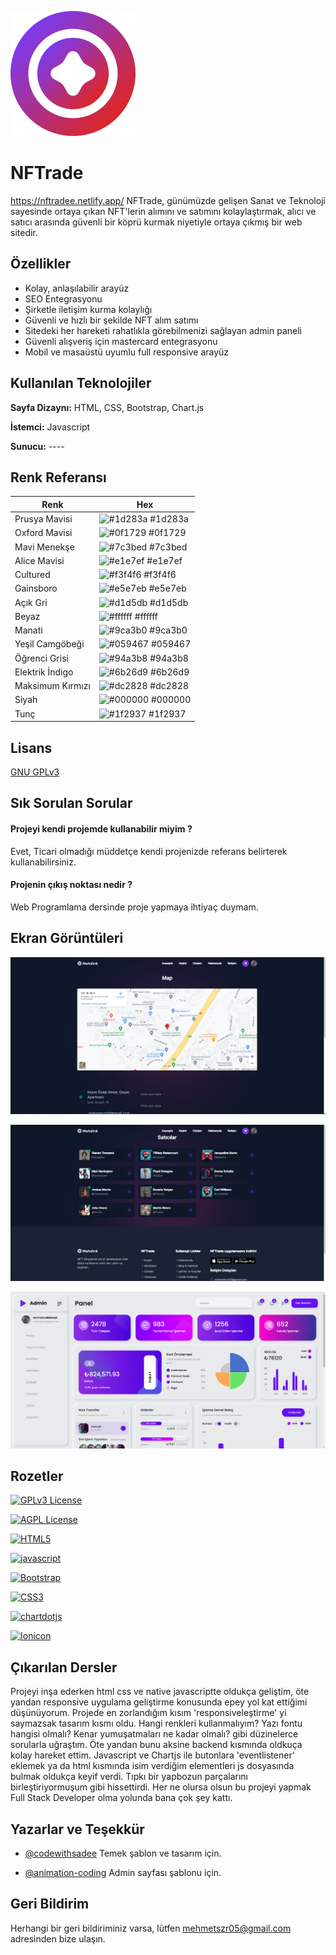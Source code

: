 
![Logo](https://raw.githubusercontent.com/KeyBoarT/NFTrade/c9dd571e572acf52a433eb2e93da36d71c54d422/assets/logo-big.svg)

    
# NFTrade
https://nftradee.netlify.app/
NFTrade, günümüzde gelişen Sanat ve Teknoloji sayesinde ortaya çıkan NFT'lerin alımını ve satımını kolaylaştırmak, alıcı ve satıcı arasında güvenli bir köprü kurmak niyetiyle ortaya çıkmış bir web sitedir.

## Özellikler

- Kolay, anlaşılabilir arayüz
- SEO Entegrasyonu
- Şirketle iletişim kurma kolaylığı
- Güvenli ve hızlı bir şekilde NFT alım satımı
- Sitedeki her hareketi rahatlıkla görebilmenizi sağlayan admin paneli
- Güvenli alışveriş için mastercard entegrasyonu
- Mobil ve masaüstü uyumlu full responsive arayüz

  
## Kullanılan Teknolojiler

**Sayfa Dizaynı:** HTML, CSS, Bootstrap, Chart.js

**İstemci:** Javascript

**Sunucu:** ----
## Renk Referansı

| Renk             | Hex                                                                |
| ----------------- | ------------------------------------------------------------------ |
| Prusya Mavisi | ![#1d283a](https://via.placeholder.com/10/1d283a?text=+) #1d283a |
| Oxford Mavisi | ![#0f1729](https://via.placeholder.com/10/0f1729?text=+) #0f1729 |
| Mavi Menekşe | ![#7c3bed](https://via.placeholder.com/10/7c3bed?text=+)  #7c3bed |
| Alice Mavisi | ![#e1e7ef](https://via.placeholder.com/10/e1e7ef?text=+) #e1e7ef | 
| Cultured | ![#f3f4f6](https://via.placeholder.com/10/f3f4f6?text=+) #f3f4f6 | 
| Gainsboro | ![#e5e7eb](https://via.placeholder.com/10/e5e7eb?text=+) 	#e5e7eb | 
| Açık Gri | ![#d1d5db](https://via.placeholder.com/10/d1d5db?text=+) #d1d5db | 
| Beyaz | ![#ffffff](https://via.placeholder.com/10/ffffff?text=+) 	#ffffff | 
| Manati | ![#9ca3b0](https://via.placeholder.com/10/9ca3b0?text=+) #9ca3b0 | 
| Yeşil Camgöbeği | ![#059467](https://via.placeholder.com/10/059467?text=+) #059467 | 
| Öğrenci Grisi | ![#94a3b8](https://via.placeholder.com/10/94a3b8?text=+) #94a3b8 | 
| Elektrik İndigo | ![#6b26d9](https://via.placeholder.com/10/6b26d9?text=+) #6b26d9 | 
| Maksimum Kırmızı | ![#dc2828](https://via.placeholder.com/10/dc2828?text=+) #dc2828 | 
| Siyah | ![#000000](https://via.placeholder.com/10/000000?text=+) #000000| 
| Tunç | ![#1f2937](https://via.placeholder.com/10/1f2937?text=+) #1f2937| 

## Lisans

[GNU GPLv3](https://choosealicense.com/licenses/gpl-3.0/)

  
## Sık Sorulan Sorular

#### Projeyi kendi projemde kullanabilir miyim ?
Evet, Ticari olmadığı müddetçe kendi projenizde referans belirterek kullanabilirsiniz.

#### Projenin çıkış noktası nedir ?

Web Programlama dersinde proje yapmaya ihtiyaç duymam.

  
## Ekran Görüntüleri

![Uygulama Ekran Görüntüsü](https://github.com/KeyBoarT/NFTrade/blob/main/screenshots/nftrade-contact.png?raw=true)

![Uygulama Ekran Görüntüsü](https://github.com/KeyBoarT/NFTrade/blob/main/screenshots/nftrade-sellers.png?raw=true)

![Uygulama Ekran Görüntüsü](https://github.com/KeyBoarT/NFTrade/blob/main/screenshots/nftrade-admin.png?raw=true)
## Rozetler

[![GPLv3 License](https://img.shields.io/badge/License-GPL%20v3-yellow.svg)](https://opensource.org/licenses/)

[![AGPL License](https://img.shields.io/badge/license-AGPL-blue.svg)](http://www.gnu.org/licenses/agpl-3.0)

[![HTML5](https://img.shields.io/badge/HTML5-E34F26?style=for-the-badge&logo=html5&logoColor=white)]()

[![javascript](https://img.shields.io/badge/JavaScript-323330?style=for-the-badge&logo=javascript&logoColor=F7DF1E)]()

[![Bootstrap](https://img.shields.io/badge/Bootstrap-563D7C?style=for-the-badge&logo=bootstrap&logoColor=white)]()

[![CSS3](https://img.shields.io/badge/CSS3-1572B6?style=for-the-badge&logo=css3&logoColor=white)]()

[![chartdotjs](https://img.shields.io/badge/Chart%20js-FF6384?style=for-the-badge&logo=chartdotjs&logoColor=white)]()

[![Ionicon](https://img.shields.io/badge/Font_Awesome-339AF0?style=for-the-badge&logo=fontawesome&logoColor=white)]()

## Çıkarılan Dersler

Projeyi inşa ederken html css ve native javascriptte oldukça geliştim, öte yandan responsive uygulama geliştirme konusunda epey yol kat ettiğimi düşünüyorum. Projede en zorlandığım kısım 'responsiveleştirme' yi saymazsak tasarım kısmı oldu. Hangi renkleri kullanmalıyım? Yazı fontu hangisi olmalı? Kenar yumuşatmaları ne kadar olmalı? gibi düzinelerce sorularla uğraştım. Öte yandan bunu aksine backend kısmında oldkuça kolay hareket ettim. Javascript ve Chartjs ile butonlara 'eventlistener' eklemek ya da html kısmında isim verdiğim elementleri js dosyasında bulmak oldukça keyif verdi. Tıpkı bir yapbozun parçalarını birleştiriyormuşum gibi hissettirdi. Her ne olursa olsun bu projeyi yapmak Full Stack Developer olma yolunda bana çok şey kattı.
  
## Yazarlar ve Teşekkür

- [@codewithsadee](https://github.com/codewithsadee) Temek şablon ve tasarım için.

- [@animation-coding](https://github.com/animation-coding) Admin sayfası şablonu için.

  
## Geri Bildirim

Herhangi bir geri bildiriminiz varsa, lütfen mehmetszr05@gmail.com adresinden bize ulaşın.

  

